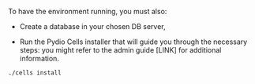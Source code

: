 

To have the environment running, you must also:

* Create a database in your chosen DB server,

* Run the Pydio Cells installer that will guide you through the necessary steps: you might refer to the admin guide [LINK] for additional information.

`./cells install`
